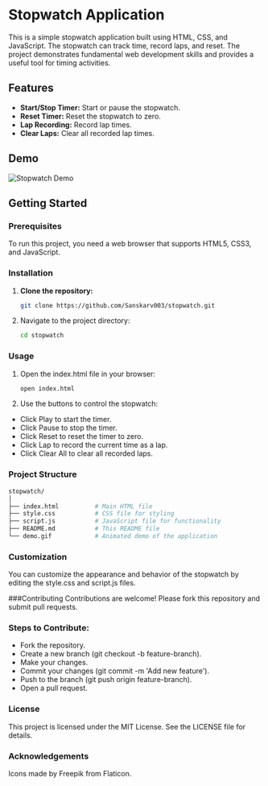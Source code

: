 # Stopwatch Application

This is a simple stopwatch application built using HTML, CSS, and JavaScript. The stopwatch can track time, record laps, and reset. The project demonstrates fundamental web development skills and provides a useful tool for timing activities.

## Features

- **Start/Stop Timer:** Start or pause the stopwatch.
- **Reset Timer:** Reset the stopwatch to zero.
- **Lap Recording:** Record lap times.
- **Clear Laps:** Clear all recorded lap times.

## Demo

![Stopwatch Demo](demo.gif)

## Getting Started

### Prerequisites

To run this project, you need a web browser that supports HTML5, CSS3, and JavaScript.

### Installation

1. **Clone the repository:**
   ```sh
   git clone https://github.com/Sanskarv003/stopwatch.git
   ```
2. Navigate to the project directory:
   ```sh
   cd stopwatch
   ```
### Usage
1. Open the index.html file in your browser:
   ```sh
   open index.html
   ```
2. Use the buttons to control the stopwatch:

- Click Play to start the timer.
- Click Pause to stop the timer.
- Click Reset to reset the timer to zero.
- Click Lap to record the current time as a lap.
- Click Clear All to clear all recorded laps.

### Project Structure
```graphql
stopwatch/
│
├── index.html          # Main HTML file
├── style.css           # CSS file for styling
├── script.js           # JavaScript file for functionality
├── README.md           # This README file
└── demo.gif            # Animated demo of the application
```
### Customization
You can customize the appearance and behavior of the stopwatch by editing the style.css and script.js files.

###Contributing
Contributions are welcome! Please fork this repository and submit pull requests.

### Steps to Contribute:
- Fork the repository.
- Create a new branch (git checkout -b feature-branch).
- Make your changes.
- Commit your changes (git commit -m 'Add new feature').
- Push to the branch (git push origin feature-branch).
- Open a pull request.

### License
This project is licensed under the MIT License. See the LICENSE file for details.

### Acknowledgements
Icons made by Freepik from Flaticon.
